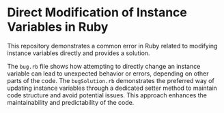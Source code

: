 # Direct Modification of Instance Variables in Ruby

This repository demonstrates a common error in Ruby related to modifying instance variables directly and provides a solution.

The `bug.rb` file shows how attempting to directly change an instance variable can lead to unexpected behavior or errors, depending on other parts of the code. The `bugSolution.rb` demonstrates the preferred way of updating instance variables through a dedicated setter method to maintain code structure and avoid potential issues.  This approach enhances the maintainability and predictability of the code.